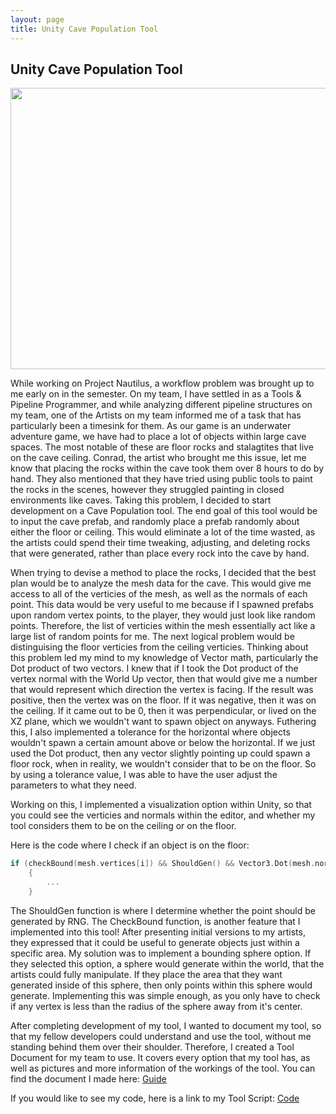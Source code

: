 ```yaml
---
layout: page
title: Unity Cave Population Tool
---
```


## Unity Cave Population Tool

<img src="{{site.url}}{{site.baseurl}}/assets/img/toolProjects/population/placement.png" width="600" height="450">

While working on Project Nautilus, a workflow problem was brought up to me early on in the semester. On my team, I have settled in as a Tools & Pipeline Programmer, and while analyzing different pipeline structures on my team, one of the Artists on my team informed me of a task that has particularly been a timesink for them. As our game is an underwater adventure game, we have had to place a lot of objects within large cave spaces. The most notable of these are floor rocks and stalagtites that live on the cave ceiling. Conrad, the artist who brought me this issue, let me know that placing the rocks within the cave took them over 8 hours to do by hand. They also mentioned that they have tried using public tools to paint the rocks in the scenes, however they struggled painting in closed environments like caves. Taking this problem, I decided to start development on a Cave Population tool. The end goal of this tool would be to input the cave prefab, and randomly place a prefab randomly about either the floor or ceiling. This would eliminate a lot of the time wasted, as the artists could spend their time tweaking, adjusting, and deleting rocks that were generated, rather than place every rock into the cave by hand.

When trying to devise a method to place the rocks, I decided that the best plan would be to analyze the mesh data for the cave. This would give me access to all of the verticies of the mesh, as well as the normals of each point. This data would be very useful to me because if I spawned prefabs upon random vertex points, to the player, they would just look like random points. Therefore, the list of verticies within the mesh essentially act like a large list of random points for me. The next logical problem would be distinguising the floor verticies from the ceiling verticies. Thinking about this problem led my mind to my knowledge of Vector math, particularly the Dot product of two vectors. I knew that if I took the Dot product of the vertex normal with the World Up vector, then that would give me a number that would represent which direction the vertex is facing. If the result was positive, then the vertex was on the floor. If it was negative, then it was on the ceiling. If it came out to be 0, then it was perpendicular, or lived on the XZ plane, which we wouldn't want to spawn object on anyways. Futhering this, I also implemented a tolerance for the horizontal where objects wouldn't spawn a certain amount above or below the horizontal. If we just used the Dot product, then any vector slightly pointing up could spawn a floor rock, when in reality, we wouldn't consider that to be on the floor. So by using a tolerance value, I was able to have the user adjust the parameters to what they need.

Working on this, I implemented a visualization option within Unity, so that you could see the verticies and normals within the editor, and whether my tool considers them to be on the ceiling or on the floor.

Here is the code where I check if an object is on the floor:
```cpp
if (checkBound(mesh.vertices[i]) && ShouldGen() && Vector3.Dot(mesh.normals[i], Vector3.up) < -tolerance)
    {
		...
	}
```

The ShouldGen function is where I determine whether the point should be generated by RNG. The CheckBound function, is another feature that I implemented into this tool! After presenting initial versions to my artists, they expressed that it could be useful to generate objects just within a specific area. My solution was to implement a bounding sphere option. If they selected this option, a sphere would generate within the world, that the artists could fully manipulate. If they place the area that they want generated inside of this sphere, then only points within this sphere would generate. Implementing this was simple enough, as you only have to check if any vertex is less than the radius of the sphere away from it's center.

After completing development of my tool, I wanted to document my tool, so that my fellow developers could understand and use the tool, without me standing behind them over their shoulder. Therefore, I created a Tool Document for my team to use. It covers every option that my tool has, as well as pictures and more information of the workings of the tool. You can find the document I made here: <a href="{{site.url}}{{site.baseurl}}/toolProjects/population/guide.html/">Guide</a>

If you would like to see my code, here is a link to my Tool Script: <a href="{{site.url}}{{site.baseurl}}/toolProjects/population/script.html/">Code</a>
